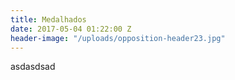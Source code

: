 ```yaml
---
title: Medalhados
date: 2017-05-04 01:22:00 Z
header-image: "/uploads/opposition-header23.jpg"
---
```


asdasdsad